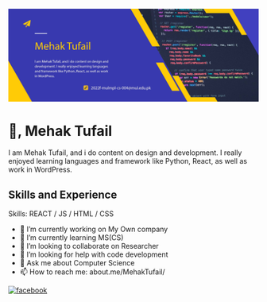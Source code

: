 
![Design and development](https://github.com/MehakTufail1/MehakTufail1/blob/main/banner%20mehak.jpg)
# 👋, Mehak Tufail
I am Mehak Tufail, and i do content on design and development. I really enjoyed learning languages and framework like Python, React, as well as work in WordPress.
## Skills and Experience

Skills:  REACT / JS / HTML / CSS

- 🔭 I’m currently working on My Own company 
- 🌱 I’m currently learning MS(CS) 
- 👯 I’m looking to collaborate on Researcher 
- 🤔 I’m looking for help with code development 
- 💬 Ask me about Computer Science 
- 📫 How to reach me: about.me/MehakTufail/ 


[<img src='https://cdn.jsdelivr.net/npm/simple-icons@3.0.1/icons/facebook.svg' alt='facebook' height='40'>](https://www.facebook.com/mehak.tufail)  









 


<!---
MehakTufail1/MehakTufail1 is a ✨ special ✨ repository because its `README.md` (this file) appears on your GitHub profile.
You can click the Preview link to take a look at your changes.
--->
